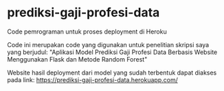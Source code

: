 # prediksi-gaji-profesi-data
Code pemrograman untuk proses deployment di Heroku

Code ini merupakan code yang digunakan untuk penelitian skripsi saya yang berjudul: 
"Aplikasi Model Prediksi Gaji Profesi Data Berbasis Website Menggunakan Flask dan Metode Random Forest"

Website hasil deployment dari model yang sudah terbentuk dapat diakses pada link:
https://prediksi-gaji-profesi-data.herokuapp.com/
